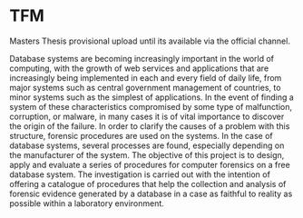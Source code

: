 # TFM
Masters Thesis provisional upload until its available via the official channel.

Database systems are becoming increasingly important in the world of computing, with the growth of web services and applications that are increasingly being implemented in each and every field of daily life, from major systems such as central government management of countries, to minor systems such as the simplest of applications.
In the event of finding a system of these characteristics compromised by some type of malfunction, corruption, or malware, in many cases it is of vital importance to discover the origin of the failure. In order to clarify the causes of a problem with this structure, forensic procedures are used on the systems. In the case of database systems, several processes are found, especially depending on the manufacturer of the system.
The objective of this project is to design, apply and evaluate a series of procedures for computer forensics on a free database system. The investigation is carried out with the intention of offering a catalogue of procedures that help the collection and analysis of forensic evidence generated by a database in a case as faithful to reality as possible within a laboratory environment.
